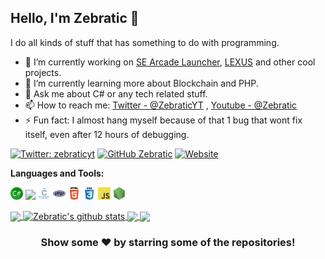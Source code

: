 ## Hello, I'm Zebratic 👋
I do all kinds of stuff that has something to do with programming.
 
- 🔭 I’m currently working on [SE Arcade Launcher](https://github.com/zebratic/SE-Arcade-Launcher), [LEXUS](https://lexus.report/) and other cool projects.
- 🌱 I’m currently learning more about Blockchain and PHP.
- 💬 Ask me about C# or any tech related stuff.
- 📫 How to reach me: [Twitter - @ZebraticYT](https://twitter.com/zebraticyt) , [Youtube - @Zebratic](https://www.youtube.com/channel/UCTWn9Yj4u_h31irL_Xs_sEg)
- ⚡ Fun fact: I almost hang myself because of that 1 bug that wont fix itself, even after 12 hours of debugging.

[![Twitter: zebraticyt](https://img.shields.io/twitter/follow/zebraticyt?style=social)](https://twitter.com/zebraticyt)
[![GitHub Zebratic](https://img.shields.io/github/followers/zebratic?label=follow&style=social)](https://github.com/iampawan)
[![Website](https://img.shields.io/badge/Website-zebratic.xyz-2648ff?style=flat-square&logo=google-chrome)](https://zebraticsalley.herokuapp.com/)


**Languages and Tools:**  

<code><img height="20" src="https://raw.githubusercontent.com/github/explore/80688e429a7d4ef2fca1e82350fe8e3517d3494d/topics/csharp/csharp.png"></code>
<code><img height="20" src="https://avatars.githubusercontent.com/u/59276?s=200&v=4"></code>
<code><img height="20" src="https://raw.githubusercontent.com/github/explore/80688e429a7d4ef2fca1e82350fe8e3517d3494d/topics/c/c.png"></code>
<code><img height="20" src="https://raw.githubusercontent.com/github/explore/80688e429a7d4ef2fca1e82350fe8e3517d3494d/topics/php/php.png"></code>
<code><img height="20" src="https://raw.githubusercontent.com/github/explore/80688e429a7d4ef2fca1e82350fe8e3517d3494d/topics/html/html.png"></code>
<code><img height="20" src="https://raw.githubusercontent.com/github/explore/80688e429a7d4ef2fca1e82350fe8e3517d3494d/topics/css/css.png"></code>
<code><img height="20" src="https://raw.githubusercontent.com/github/explore/80688e429a7d4ef2fca1e82350fe8e3517d3494d/topics/javascript/javascript.png"></code>
<code><img height="20" src="https://raw.githubusercontent.com/github/explore/80688e429a7d4ef2fca1e82350fe8e3517d3494d/topics/nodejs/nodejs.png"></code>    

<a href="https://github.com/Zebratic">
  <img align="center" src="https://github-readme-stats.vercel.app/api/top-langs/?username=zebratic&theme=dark&hide_langs_below=1" />
</a>
<a href="https://github.com/Zebratic">
 <img align="center" src="https://github-readme-stats.vercel.app/api?username=zebratic&show_icons=true&theme=dark&line_height=27" alt="Zebratic's github stats"/>
</a>
<a href="https://github.com/Zebratic/DuckScript">
  <img align="center" src="https://github-readme-stats.vercel.app/api/pin/?username=zebratic&repo=DuckScript&theme=dark" />
</a>

<a href="https://github.com/Zebratic/SE-Arcade-Launcher">
  <img align="center" src="https://github-readme-stats.vercel.app/api/pin/?username=zebratic&repo=SE-Arcade-Launcher&theme=dark" />
</a>

<div align="center">

### Show some ❤️ by starring some of the repositories!

</div>

